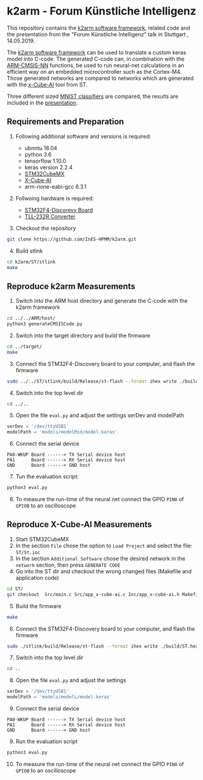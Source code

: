 # k2arm - Forum Künstliche Intelligenz

This repository contains the [k2arm software framework](https://github.engineering.zhaw.ch/hpmm/ki_forum_stuttgart/blob/master/ARM/host/k2arm.py), related code and the presentation from the "Forum Künstliche Intelligenz" talk in Stuttgart , 14.05.2019. 

The [k2arm software framework](https://github.engineering.zhaw.ch/hpmm/ki_forum_stuttgart/blob/master/ARM/host/k2arm.py) can be used to translate a custom keras model into C-code.
The generated C-code can, in combination with the [ARM-CMSIS-NN](http://www.keil.com/pack/doc/CMSIS_Dev/NN/html/index.html) functions, 
be used to run neural-net calculations in an efficient way on an embedded microcontroller such as the Cortex-M4. Those generated networks are compared to networks which are generated with the [x-Cube-AI](https://www.st.com/en/embedded-software/x-cube-ai.html) tool from ST.

Three different sized [MNIST classifiers](https://github.engineering.zhaw.ch/hpmm/ki_forum_stuttgart/blob/master/models/) are compared, the results are included in the [presentation](https://github.engineering.zhaw.ch/hpmm/ki_forum_stuttgart/blob/master/k2arm_final.pptx).

##  Requirements and Preparation
1. Following additional software and versions is required:
   - ubnntu 18.04
   - python 3.6
   - tensorflow 1.10.0
   - keras version 2.2.4 
   - [STM32CubeMX](https://www.st.com/en/development-tools/stm32cubemx.html)
   - [X-Cube-AI](https://www.st.com/en/embedded-software/x-cube-ai.html)
   - arm-none-eabi-gcc 6.3.1 

2. Follwoing hardware is required:
   - [STM32F4-Discorevy Board](https://www.st.com/en/evaluation-tools/stm32f4discovery.html)
   - [TLL-232R Converter](https://ch.farnell.com/ftdi/ttl-232r-3v3/kabel-usb-ttl-pegel-seriell-umsetzung/dp/1329311?mckv=s89FAqCVd_dc|pcrid|251391972450|kword|ttl-232r-3v3|match|p|plid|&CMP=KNC-GCH-GEN-SKU-MDC-German&gclid=EAIaIQobChMIjfS4hcyo2wIVxDobCh14jwVBEAAYAiAAEgLMo_D_BwE)

3. Checkout the repository
```bash
git clone https://github.com/InES-HPMM/k2arm.git
```

4. Build stlink
```bash
cd k2arm/ST/stlink
make
```

## Reproduce k2arm Measurements
1. Switch into the ARM host directory and generate the C-code with the k2arm framework
```bash
cd ../../ARM/host/
python3 generateCMSISCode.py
```
2. Switch into the target directory and build the firmware
```bash
cd ../target/
make
```
3. Connect the STM32F4-Discovery board to your computer, and flash the firmware
```bash
sudo ../../ST/stlink/build/Release/st-flash --format ihex write ./build/k2arm.hex
```
4. Switch into the top level dir
```bash
cd ../..
```
5. Open the file `eval.py` and adjust the settings serDev and modelPath
```python
serDev = '/dev/ttyUSB1'
modelPath = 'models/modelMid/model.keras'
```
6. Connect the serial device
```
PA0-WKUP Board ------> TX Serial device host
PA1      Board ------> RX Serial device host
GND      Board ------> GND host
```
7. Tun the evaluation script:
```bash
python3 eval.py
```
8. To measure the run-time of the neural net connect the GPIO `PIN0` of `GPIOB` to an oscilloscope 


## Reproduce X-Cube-AI Measurements

1. Start STM32CubeMX
2. In the section `File` chose the option to `Load Project` and select the file: `ST/St.ioc`
3. In the section `Additional Software` chose the desired network in the `network` section, then press `GENERATE CODE`
4. Go into the ST dir and checkout the wrong changed files (Makefile and application code)
```bash
cd ST/
git checkout  Src/main.c Src/app_x-cube-ai.c Inc/app_x-cube-ai.h Makefile
```
5. Build the firmware
```bash
make
```
6. Connect the STM32F4-Discovery board to your computer, and flash the firmware

```bash
sudo ./stlink/build/Release/st-flash --format ihex write ./build/ST.hex
```
7. Switch into the top level dir

```bash
cd ..
```
8. Open the file `eval.py` and adjust the settings
```python
serDev = '/dev/ttyUSB1'
modelPath = 'models/modelL/model.keras'
```
9. Connect the serial device
```
PA0-WKUP Board ------> TX Serial device host
PA1      Board ------> RX Serial device host
GND      Board ------> GND host
```
9. Run the evaluation script
```bash
python3 eval.py
```
10. To measure the run-time of the neural net connect the GPIO `PIN0` of `GPIOB` to an oscilloscope 
